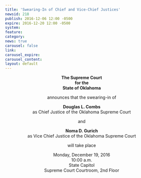 ```yaml
---
title: 'Swearing-In of Chief and Vice-Chief Justices'
newsid: 218
publish: 2016-12-06 12:00 -0500
expire: 2016-12-20 12:00 -0500
system: 
feature: 
category: 
news: true
carousel: false
link: 
carousel_expire: 
carousel_content: 
layout: default
---
```

<div style="text-align: center;">
<p><strong>The Supreme Court</strong><br>
<strong>for the</strong><br>
<strong>State of Oklahoma</strong></p>
<p>announces that the swearing-in of</p>
<p><strong>Douglas L. Combs</strong><br>
as Chief Justice of the Oklahoma Supreme Court</p>
<p>and</p>
<p><strong>Noma D. Gurich</strong><br>
as Vice Chief Justice of the Oklahoma Supreme Court</p>
<p>will take place</p>
<p>Monday, December 19, 2016<br>
10:00 a.m.<br>
State Capitol<br>
Supreme Court Courtroom, 2nd Floor</p>
</div>